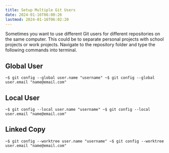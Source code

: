 ```yaml
---
title: Setup Multiple Git Users
date: 2024-01-16T06:00:26
lastmod: 2024-01-16T06:02:20
---
```


Sometimes you want to use different Git users for different repositories on the same computer. This could be to separate personal projects with school projects or work projects. Navigate to the repository folder and type the following commands into terminal.

## Global User

`~$ git config --global user.name "username" ~$ git config --global user.email "name@email.com"`

## Local User

`~$ git config --local user.name "username" ~$ git config --local user.email "name@email.com"`

## Linked Copy

`~$ git config --worktree user.name "username" ~$ git config --worktree user.email "name@email.com"`
